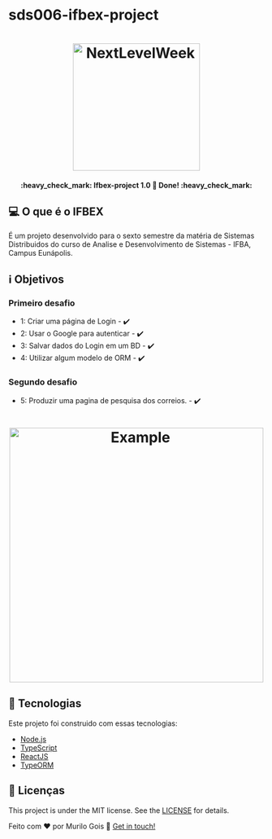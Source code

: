 # sds006-ifbex-project
<h1 align="center">
    <img alt="NextLevelWeek" title="#NextLevelWeek" src="https://upload.wikimedia.org/wikipedia/commons/thumb/8/82/Instituto_Federal_da_Bahia_-_Marca_Vertical_2015.svg/1200px-Instituto_Federal_da_Bahia_-_Marca_Vertical_2015.svg.png" width="250px" />
</h1>


<h4 align="center"> 
	:heavy_check_mark:  Ifbex-project 1.0 🚀 Done! :heavy_check_mark:
</h4>



## 💻 O que é o IFBEX

É um projeto desenvolvido para o sexto semestre da matéria de Sistemas Distribuidos
do curso de Analise e Desenvolvimento de Sistemas - IFBA, Campus Eunápolis.


## :information_source: Objetivos

### Primeiro desafio
-  1: Criar uma página de Login - :heavy_check_mark:
-  2: Usar o Google para autenticar - :heavy_check_mark:
-  3: Salvar dados do Login em um BD - :heavy_check_mark:
-  4: Utilizar algum modelo de ORM - :heavy_check_mark:

### Segundo desafio
-  5: Produzir uma pagina de pesquisa dos correios. - :heavy_check_mark:

<h1 align="center">
    <img alt="Example" title="Example" src=".github/capa.svg" width="500px" />
</h1>


## :rocket: Tecnologias

Este projeto foi construido com essas tecnologias:
- [Node.js][nodejs]
- [TypeScript][typescript]
- [ReactJS][reactjs]
- [TypeORM][typeorm]

## :memo: Licenças

This project is under the MIT license. See the [LICENSE](https://github.com/DanielObara/NLW-1.0/blob/master/LICENSE) for details.

Feito com ♥ por Murilo Gois :wave: [Get in touch!](https://www.linkedin.com/in/goismurilo/)

[nodejs]: https://nodejs.org/
[typescript]: https://www.typescriptlang.org/
[expo]: https://expo.io/
[reactjs]: https://reactjs.org
[rn]: https://facebook.github.io/react-native/
[yarn]: https://yarnpkg.com/
[typeorm]: https://typeorm.io/#/
